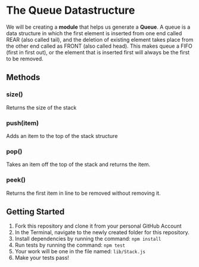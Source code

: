 # The Queue Datastructure

We will be creating a **module** that helps us generate a **Queue**. A queue is a data structure in which the first element is inserted from one end called REAR (also called tail), and the deletion of existing element takes place from the other end called as FRONT (also called head).  This makes queue a FIFO (first in first out), or the element that is inserted first will always be the first to be removed.

## Methods

### size()
Returns the size of the stack

### push(item)
Adds an item to the top of the stack structure

### pop()
Takes an item off the top of the stack and returns the item.

### peek()
Returns the first item in line to be removed without removing it.

## Getting Started
1. Fork this repository and clone it from your personal GitHub Account
1. In the Terminal, navigate to the newly created folder for this repository.
1. Install dependencies by running the command: `npm install`
1. Run tests by running the command: `npm test`
1. Your work will be one in the file named: `lib/Stack.js`
1. Make your tests pass!